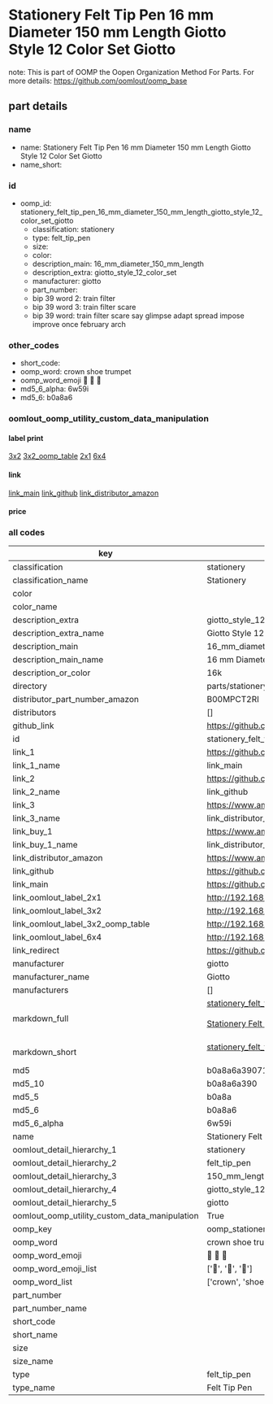 # Stationery Felt Tip Pen 16 mm Diameter 150 mm Length Giotto Style 12 Color Set Giotto  

note: This is part of OOMP the Oopen Organization Method For Parts. For more details: https://github.com/oomlout/oomp_base

##  part details
  







### name
* name: Stationery Felt Tip Pen 16 mm Diameter 150 mm Length Giotto Style 12 Color Set Giotto
* name_short: 
### id
* oomp_id: stationery_felt_tip_pen_16_mm_diameter_150_mm_length_giotto_style_12_color_set_giotto
  * classification: stationery
  * type: felt_tip_pen
  * size: 
  * color: 
  * description_main: 16_mm_diameter_150_mm_length
  * description_extra: giotto_style_12_color_set
  * manufacturer: giotto
  * part_number: 
  * bip 39 word 2: train filter
  * bip 39 word 3: train filter scare
  * bip 39 word: train filter scare say glimpse adapt spread impose improve once february arch

### other_codes
* short_code: 
* oomp_word: crown shoe trumpet
* oomp_word_emoji :crown: :shoe: :trumpet:
* md5_6_alpha: 6w59i
* md5_6: b0a8a6






### oomlout_oomp_utility_custom_data_manipulation
#### label print
[3x2](http://192.168.1.245:1112/?label=oomp%206w59i)
[3x2_oomp_table](http://192.168.1.108:1112/?label=oomp%206w59i)
[2x1](http://192.168.1.242:1112/?label=oomp%206w59i)
[6x4](http://192.168.1.55:1112/?label=oomp%206w59i)    

#### link

[link_main](https://github.com/oomlout/oomlout_oomp_version_1_messy/tree/main/parts/stationery_felt_tip_pen_16_mm_diameter_150_mm_length_giotto_style_12_color_set_giotto) [link_github](https://github.com/oomlout/oomlout_oomp_version_1_messy/tree/main/parts/stationery_felt_tip_pen_16_mm_diameter_150_mm_length_giotto_style_12_color_set_giotto) [link_distributor_amazon](https://www.amazon.co.uk/dp/B00MPCT2RI)                            

#### price







### all codes 
| key | value |  
| --- | --- |  
| classification | stationery |  
| classification_name | Stationery |  
| color |  |  
| color_name |  |  
| description_extra | giotto_style_12_color_set |  
| description_extra_name | Giotto Style 12 Color Set |  
| description_main | 16_mm_diameter_150_mm_length |  
| description_main_name | 16 mm Diameter 150 mm Length |  
| description_or_color | 16k |  
| directory | parts/stationery_felt_tip_pen_16_mm_diameter_150_mm_length_giotto_style_12_color_set_giotto |  
| distributor_part_number_amazon | B00MPCT2RI |  
| distributors | [] |  
| github_link | https://github.com/oomlout/oomlout_oomp_part_src/tree/main/parts/stationery_felt_tip_pen_16_mm_diameter_150_mm_length_giotto_style_12_color_set_giotto |  
| id | stationery_felt_tip_pen_16_mm_diameter_150_mm_length_giotto_style_12_color_set_giotto |  
| link_1 | https://github.com/oomlout/oomlout_oomp_version_1_messy/tree/main/parts/stationery_felt_tip_pen_16_mm_diameter_150_mm_length_giotto_style_12_color_set_giotto |  
| link_1_name | link_main |  
| link_2 | https://github.com/oomlout/oomlout_oomp_version_1_messy/tree/main/parts/stationery_felt_tip_pen_16_mm_diameter_150_mm_length_giotto_style_12_color_set_giotto |  
| link_2_name | link_github |  
| link_3 | https://www.amazon.co.uk/dp/B00MPCT2RI |  
| link_3_name | link_distributor_amazon |  
| link_buy_1 | https://www.amazon.co.uk/dp/B00MPCT2RI |  
| link_buy_1_name | link_distributor_amazon |  
| link_distributor_amazon | https://www.amazon.co.uk/dp/B00MPCT2RI |  
| link_github | https://github.com/oomlout/oomlout_oomp_version_1_messy/tree/main/parts/stationery_felt_tip_pen_16_mm_diameter_150_mm_length_giotto_style_12_color_set_giotto |  
| link_main | https://github.com/oomlout/oomlout_oomp_version_1_messy/tree/main/parts/stationery_felt_tip_pen_16_mm_diameter_150_mm_length_giotto_style_12_color_set_giotto |  
| link_oomlout_label_2x1 | http://192.168.1.242:1112/?label=oomp%206w59i |  
| link_oomlout_label_3x2 | http://192.168.1.245:1112/?label=oomp%206w59i |  
| link_oomlout_label_3x2_oomp_table | http://192.168.1.108:1112/?label=oomp%206w59i |  
| link_oomlout_label_6x4 | http://192.168.1.55:1112/?label=oomp%206w59i |  
| link_redirect | https://github.com/oomlout/oomlout_oomp_version_1_messy/tree/main/parts/stationery_felt_tip_pen_16_mm_diameter_150_mm_length_giotto_style_12_color_set_giotto |  
| manufacturer | giotto |  
| manufacturer_name | Giotto |  
| manufacturers | [] |  
| markdown_full | [stationery_felt_tip_pen_16_mm_diameter_150_mm_length_giotto_style_12_color_set_giotto](none)<br>[](none)<br>[Stationery Felt Tip Pen 16 Mm Diameter 150 Mm Length Giotto Style 12 Color Set Giotto](none)<br><br> |  
| markdown_short | [stationery_felt_tip_pen_16_mm_diameter_150_mm_length_giotto_style_12_color_set_giotto](none)<br><br> |  
| md5 | b0a8a6a39071fa600c319bff80959f38 |  
| md5_10 | b0a8a6a390 |  
| md5_5 | b0a8a |  
| md5_6 | b0a8a6 |  
| md5_6_alpha | 6w59i |  
| name | Stationery Felt Tip Pen 16 mm Diameter 150 mm Length Giotto Style 12 Color Set Giotto |  
| oomlout_detail_hierarchy_1 | stationery |  
| oomlout_detail_hierarchy_2 | felt_tip_pen |  
| oomlout_detail_hierarchy_3 | 150_mm_length |  
| oomlout_detail_hierarchy_4 | giotto_style_12_color_set |  
| oomlout_detail_hierarchy_5 | giotto |  
| oomlout_oomp_utility_custom_data_manipulation | True |  
| oomp_key | oomp_stationery_felt_tip_pen_16_mm_diameter_150_mm_length_giotto_style_12_color_set_giotto |  
| oomp_word | crown shoe trumpet |  
| oomp_word_emoji | :crown: :shoe: :trumpet: |  
| oomp_word_emoji_list | [':crown:', ':shoe:', ':trumpet:'] |  
| oomp_word_list | ['crown', 'shoe', 'trumpet'] |  
| part_number |  |  
| part_number_name |  |  
| short_code |  |  
| short_name |  |  
| size |  |  
| size_name |  |  
| type | felt_tip_pen |  
| type_name | Felt Tip Pen |  
